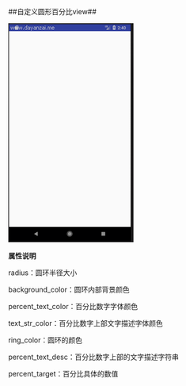 ##自定义圆形百分比view##

 ![Sample Screenshot](https://github.com/xiedong11/CirclePercentView/blob/master/picture/percentView.gif)

**属性说明**

radius：圆环半径大小

background_color：圆环内部背景颜色

percent_text_color：百分比数字字体颜色

text_str_color：百分比数字上部文字描述字体颜色

ring_color：圆环的颜色

percent_text_desc：百分比数字上部的文字描述字符串

percent_target：百分比具体的数值

